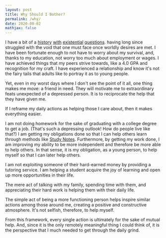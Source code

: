 ```yaml
---
layout: post
title: Why Should I Bother?
permalink: /why/
date: 2020-08-02
mathjax: false
---
```


I have a bit of a [history](/optimization) [with](/dreams) [existential](/hope) [questions](/questions). having long since struggled with the void that one must face once worldly desires are met. I have been fortunate enough to not have to worry about my survival, and, thanks to my education, not worry too much about employment or wages. I have achieved things that my peers strive towards, like a 4.0 GPA and recognition for my craft. I have experienced a relationship and know it's not the fairy tails that adults like to portray it as to young people. 

Yet, even in my worst days where I don't see the point of it all, one thing makes me move: a friend in need. They will motivate me to extraordinary feats unexpected of a depressed person. It is to reciprocate the help that they have given me. 

If I reframe my daily actions as helping those I care about, then it makes everything easier. 

I am not doing homework for the sake of graduating with a college degree to get a job. (That's such a depressing outlook! How do people live like that?) I am getting my obligations done so that I can help others learn through methods like [Study Notes](/studynotes). Furthermore, by getting my work done, I am improving my ability to be more independent and therefore be more able to help others. In that sense, it is my obligation, as a young person, to help myself so that I can later help others. 

I am not exploiting someone of their hard-earned money by providing a tutoring service. I am helping a student acquire the joy of learning and open up more opportunities in their life. 

The mere act of talking with my family, spending time with them, and appreciating their hard work is helping them with their daily life. 

The simple act of being a more functioning person helps inspire similar actions among those around me, creating a positive and constructive atmosphere. It's not selfish, therefore, to help myself. 

From this framework, every single action is ultimately for the sake of mutual help. And, since it is the only remotely meaningful thing I could think of, it is the perspective that I much needed to get through the daily grind. 